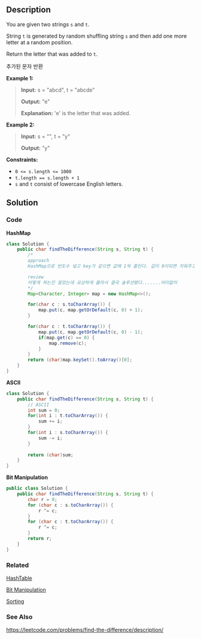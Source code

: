 ## Description
You are given two strings `s` and `t`.

String `t` is generated by random shuffling string `s` and then add one more letter at a random position.

Return the letter that was added to `t`.

추가된 문자 반환

**Example 1:**

> **Input:** s = "abcd", t = "abcde"
> 
> **Output:** "e"
> 
> **Explanation:** 'e' is the letter that was added.

**Example 2:**

> **Input:** s = "", t = "y"
> 
> **Output:** "y"
 

**Constraints:**

- `0 <= s.length <= 1000`
- `t.length == s.length + 1`
- `s` and `t` consist of lowercase English letters.

## Solution
### Code
**HashMap**
```java
class Solution {
    public char findTheDifference(String s, String t) {
        /*
        approach
        HashMap으로 빈도수 넣고 key가 같으면 값에 1씩 줄인다. 값이 0이되면 지워주고 마지막엔 홀로 있는 key값 리턴한다.

        review
        어떻게 하는진 알았는데 요상하게 몰라서 결국 솔루션봤다.......어이없어
        */
        Map<Character, Integer> map = new HashMap<>();

        for(char c : s.toCharArray()) {
            map.put(c, map.getOrDefault(c, 0) + 1);
        }

        for(char c : t.toCharArray()) {
            map.put(c, map.getOrDefault(c, 0) - 1);
            if(map.get(c) == 0) {
                map.remove(c);
            }
        }
        return (char)map.keySet().toArray()[0];
    }
}
```

**ASCII**
```java
class Solution {
    public char findTheDifference(String s, String t) {
        // ASCII
        int sum = 0;
        for(int i : t.toCharArray()) {
            sum += i;
        }
        for(int i : s.toCharArray()) {
            sum -= i;
        }
        
        return (char)sum;
    }
}
```
**Bit Manipulation**
```java
public class Solution {
    public char findTheDifference(String s, String t) {
        char r = 0;
        for (char c : s.toCharArray()) {
            r ^= c;
        }
        for (char c : t.toCharArray()) {
            r ^= c;
        }
        return r;
    }
}
```

### Related
[HashTable](/Data-Structure/Hash-Map.md)

[Bit Manipulation](/Algorithm/Bit-Manipulation.md)

[Sorting](/Algorithm/Sorting.md)


### See Also

https://leetcode.com/problems/find-the-difference/description/
